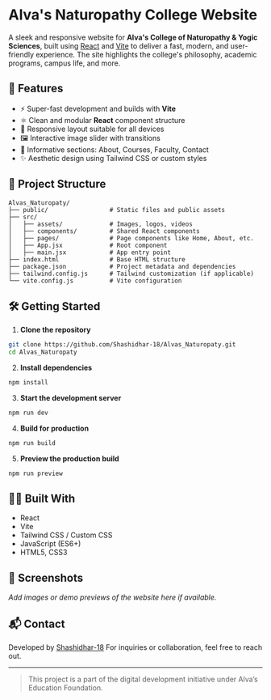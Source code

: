 # Alva's Naturopathy College Website

A sleek and responsive website for **Alva's College of Naturopathy & Yogic Sciences**, built using [React](https://reactjs.org/) and [Vite](https://vitejs.dev/) to deliver a fast, modern, and user-friendly experience. The site highlights the college's philosophy, academic programs, campus life, and more.

## 🚀 Features

* ⚡️ Super-fast development and builds with **Vite**
* ⚛️ Clean and modular **React** component structure
* 🎨 Responsive layout suitable for all devices
* 🖼️ Interactive image slider with transitions
* 📄 Informative sections: About, Courses, Faculty, Contact
* ✨ Aesthetic design using Tailwind CSS or custom styles

## 📂 Project Structure

```
Alvas_Naturopaty/
├── public/                 # Static files and public assets
├── src/
│   ├── assets/             # Images, logos, videos
│   ├── components/         # Shared React components
│   ├── pages/              # Page components like Home, About, etc.
│   ├── App.jsx             # Root component
│   ├── main.jsx            # App entry point
├── index.html              # Base HTML structure
├── package.json            # Project metadata and dependencies
├── tailwind.config.js      # Tailwind customization (if applicable)
└── vite.config.js          # Vite configuration
```

## 🛠️ Getting Started

1. **Clone the repository**

```bash
git clone https://github.com/Shashidhar-18/Alvas_Naturopaty.git
cd Alvas_Naturopaty
```

2. **Install dependencies**

```bash
npm install
```

3. **Start the development server**

```bash
npm run dev
```

4. **Build for production**

```bash
npm run build
```

5. **Preview the production build**

```bash
npm run preview
```

## 🧑‍💻 Built With

* React
* Vite
* Tailwind CSS / Custom CSS
* JavaScript (ES6+)
* HTML5, CSS3

## 📸 Screenshots

*Add images or demo previews of the website here if available.*

## 📬 Contact

Developed by [Shashidhar-18](https://github.com/Shashidhar-18)
For inquiries or collaboration, feel free to reach out.

---

> This project is a part of the digital development initiative under Alva’s Education Foundation.

